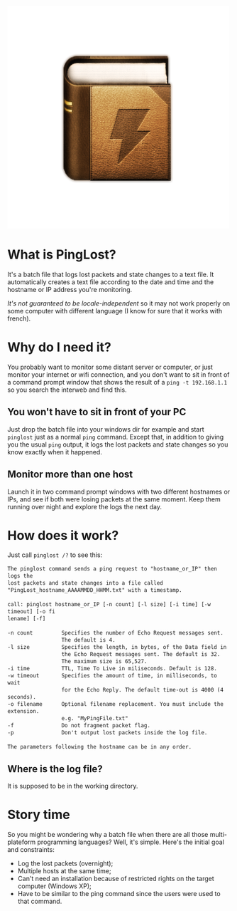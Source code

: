 ![Logo](https://github.com/PrismalStudio/PingLost/blob/master/image/pinglost_logo.png)
# What is PingLost? #
It's a batch file that logs lost packets and state changes to a text file. It automatically creates a text file according to the date and time and the hostname or IP address you're monitoring.

*It's not guaranteed to be locale-independent* so it may not work properly on some computer with different language (I know for sure that it works with french).

# Why do I need it? #

You probably want to monitor some distant server or computer, or just monitor your internet or wifi connection, and you don't want to sit in front of a command prompt window that shows the result of a `ping -t 192.168.1.1` so you search the interweb and find this.

## You won't have to sit in front of your PC ##

Just drop the batch file into your windows dir for example and start `pinglost` just as a normal `ping` command. Except that, in addition to giving you the usual `ping` output, it logs the lost packets and state changes so you know exactly when it happened.

## Monitor more than one host ##

Launch it in two command prompt windows with two different hostnames or IPs, and see if both were losing packets at the same moment. Keep them running over night and explore the logs the next day.

# How does it work? #

Just call `pinglost /?` to see this:

	The pinglost command sends a ping request to "hostname_or_IP" then logs the
	lost packets and state changes into a file called
	"PingLost_hostname_AAAAMMDD_HHMM.txt" with a timestamp.
	
	call: pinglost hostname_or_IP [-n count] [-l size] [-i time] [-w timeout] [-o fi
	lename] [-f]
	
	-n count         Specifies the number of Echo Request messages sent.
	                 The default is 4.
	-l size          Specifies the length, in bytes, of the Data field in
	                 the Echo Request messages sent. The default is 32.
	                 The maximum size is 65,527.
	-i time          TTL, Time To Live in miliseconds. Default is 128.
	-w timeout       Specifies the amount of time, in milliseconds, to wait
	                 for the Echo Reply. The default time-out is 4000 (4 seconds).
	-o filename      Optional filename replacement. You must include the extension.
	                 e.g. "MyPingFile.txt"
	-f               Do not fragment packet flag.
	-p               Don't output lost packets inside the log file.
	
	The parameters following the hostname can be in any order.

## Where is the log file? ##

It is supposed to be in the working directory.

# Story time #

So you might be wondering why a batch file when there are all those multi-plateform programming languages? Well, it's simple. Here's the initial goal and constraints:
- Log the lost packets (overnight);
- Multiple hosts at the same time;
- Can't need an installation because of restricted rights on the target computer (Windows XP);
- Have to be similar to the ping command since the users were used to that command.
